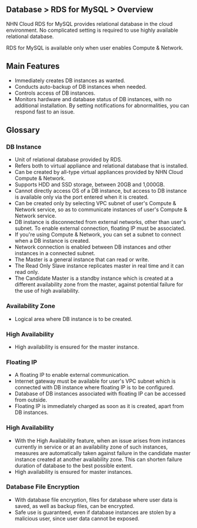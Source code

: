 ## Database > RDS for MySQL > Overview

NHN Cloud RDS for MySQL provides relational database in the cloud environment. 
No complicated setting is required to use highly available relational database. 

RDS for MySQL is available only when user enables Compute & Network. 

## Main Features 

* Immediately creates DB instances as wanted. 
* Conducts auto-backup of DB instances when needed. 
* Controls access of DB instances. 
* Monitors hardware and database status of DB instances, with no additional installation. By setting notifications for abnormalities, you can respond fast to an issue.

## Glossary 

### DB Instance 

* Unit of relational database provided by RDS. 
* Refers both to virtual appliance and relational database that is installed. 
* Can be created by all-type virtual appliances provided by NHN Cloud Compute & Network. 
* Supports HDD and SSD storage, between 20GB and 1,000GB.
* Cannot directly access OS of a DB instance, but access to DB instance is available only via the port entered when it is created.  
* Can be created only by selecting VPC subnet of user's Compute & Network service, so as to communicate instances of user's Compute & Network service.  
* DB instance is disconnected from external networks, other than user's subnet. To enable external connection, floating IP must be associated. 
* If you're using Compute & Network, you can set a subnet to connect when a DB instance is created.   
* Network connection is enabled between DB instances and other instances in a connected subnet. 
* The Master is a general instance that can read or write. 
* The Read Only Slave instance replicates master in real time and it can read only. 
* The Candidate Master is a standby instance which is created at a different availability zone from the master, against potential failure for the use of high availability. 

### Availability Zone

* Logical area where DB instance is to be created. 

### High Availability

* High availability is ensured for the master instance.

### Floating IP 

* A floating IP to enable external communication. 
* Internet gateway must be available for user's VPC subnet which is connected with DB instance where floating IP is to be configured. 
* Database of DB instances associated with floating IP can be accessed from outside.
* Floating IP is immediately charged as soon as it is created, apart from DB instances.

### High Availability 

* With the High Availability feature, when an issue arises from instances currently in service or at an availability zone of such instances, measures are automatically taken against failure in the candidate master instance created at another availability zone. This can shorten failure duration of database to the best possible extent.
* High availability is ensured for master instances.

### Database File Encryption

* With database file encryption, files for database where user data is saved, as well as backup files, can be encrypted. 
* Safe use is guaranteed, even if database instances are stolen by a malicious user, since user data cannot be exposed.